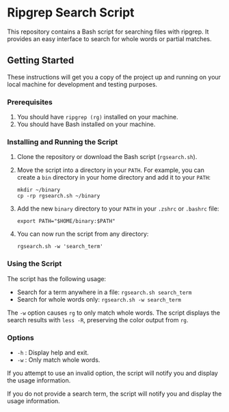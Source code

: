 # Ripgrep Search Script

This repository contains a Bash script for searching files with ripgrep. It provides an easy interface to search for whole words or partial matches.

## Getting Started

These instructions will get you a copy of the project up and running on your local machine for development and testing purposes.

### Prerequisites

1. You should have `ripgrep (rg)` installed on your machine.
2. You should have Bash installed on your machine.

### Installing and Running the Script

1. Clone the repository or download the Bash script (`rgsearch.sh`).
2. Move the script into a directory in your `PATH`. For example, you can create a `bin` directory in your home directory and add it to your `PATH`:

    ```
    mkdir ~/binary
    cp -rp rgsearch.sh ~/binary
    ```

3. Add the new `binary` directory to your `PATH` in your `.zshrc` or `.bashrc` file:

    ```
    export PATH="$HOME/binary:$PATH"
    ```

4. You can now run the script from any directory:

    ```
    rgsearch.sh -w 'search_term'
    ```

### Using the Script

The script has the following usage:

- Search for a term anywhere in a file: `rgsearch.sh search_term`
- Search for whole words only: `rgsearch.sh -w search_term`

The `-w` option causes `rg` to only match whole words. The script displays the search results with `less -R`, preserving the color output from `rg`.

### Options

- `-h` : Display help and exit.
- `-w` : Only match whole words.

If you attempt to use an invalid option, the script will notify you and display the usage information.

If you do not provide a search term, the script will notify you and display the usage information.

